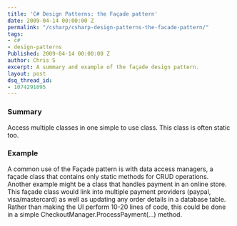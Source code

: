 ```yaml
---
title: 'C# Design Patterns: the Façade pattern'
date: 2009-04-14 00:00:00 Z
permalink: "/csharp/csharp-design-patterns-the-facade-pattern/"
tags:
- c#
- design-patterns
Published: 2009-04-14 00:00:00 Z
author: Chris S
excerpt: A summary and example of the façade design pattern.
layout: post
dsq_thread_id:
- 1074291095
---
```


### Summary

Access multiple classes in one simple to use class. This class is often static too. 

<!--more-->

### Example

A common use of the Façade pattern is with data access managers, a façade class that contains only static methods for CRUD operations. Another example might be a class that handles payment in an online store. This façade class would link into multiple payment providers (paypal, visa/mastercard) as well as updating any order details in a database table. Rather than making the UI perform 10-20 lines of code, this could be done in a simple CheckoutManager.ProcessPayment(&#8230;) method. 

<script src="https://gist.github.com/yetanotherchris/4746929.js"></script>